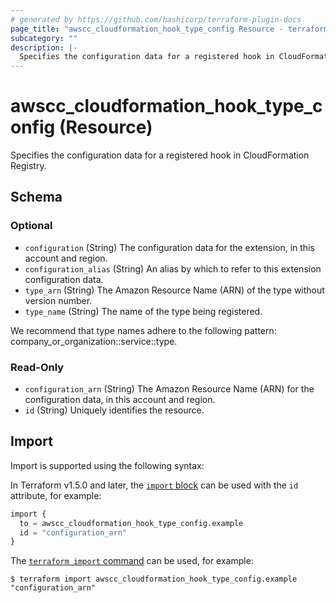 ```yaml
---
# generated by https://github.com/hashicorp/terraform-plugin-docs
page_title: "awscc_cloudformation_hook_type_config Resource - terraform-provider-awscc"
subcategory: ""
description: |-
  Specifies the configuration data for a registered hook in CloudFormation Registry.
---
```


# awscc_cloudformation_hook_type_config (Resource)

Specifies the configuration data for a registered hook in CloudFormation Registry.



<!-- schema generated by tfplugindocs -->
## Schema

### Optional

- `configuration` (String) The configuration data for the extension, in this account and region.
- `configuration_alias` (String) An alias by which to refer to this extension configuration data.
- `type_arn` (String) The Amazon Resource Name (ARN) of the type without version number.
- `type_name` (String) The name of the type being registered.

We recommend that type names adhere to the following pattern: company_or_organization::service::type.

### Read-Only

- `configuration_arn` (String) The Amazon Resource Name (ARN) for the configuration data, in this account and region.
- `id` (String) Uniquely identifies the resource.

## Import

Import is supported using the following syntax:

In Terraform v1.5.0 and later, the [`import` block](https://developer.hashicorp.com/terraform/language/import) can be used with the `id` attribute, for example:

```terraform
import {
  to = awscc_cloudformation_hook_type_config.example
  id = "configuration_arn"
}
```

The [`terraform import` command](https://developer.hashicorp.com/terraform/cli/commands/import) can be used, for example:

```shell
$ terraform import awscc_cloudformation_hook_type_config.example "configuration_arn"
```
